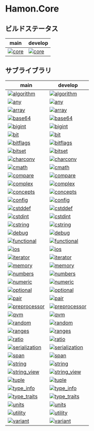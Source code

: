 ﻿# Hamon.Core

## ビルドステータス
| main | develop |
| ---- | ------- |
|[![core](https://github.com/shibainuudon/HamonCore/actions/workflows/core.yml/badge.svg?branch=main)](https://github.com/shibainuudon/HamonCore/actions/workflows/core.yml)|[![core](https://github.com/shibainuudon/HamonCore/actions/workflows/core.yml/badge.svg?branch=develop)](https://github.com/shibainuudon/HamonCore/actions/workflows/core.yml)|


## サブライブラリ

| main | develop |
| ---- | ------- |
|[![algorithm](https://github.com/shibainuudon/HamonCore/actions/workflows/algorithm.yml/badge.svg?branch=main)](https://github.com/shibainuudon/HamonCore/actions/workflows/algorithm.yml)|[![algorithm](https://github.com/shibainuudon/HamonCore/actions/workflows/algorithm.yml/badge.svg?branch=develop)](https://github.com/shibainuudon/HamonCore/actions/workflows/algorithm.yml)|
|[![any](https://github.com/shibainuudon/HamonCore/actions/workflows/any.yml/badge.svg?branch=main)](https://github.com/shibainuudon/HamonCore/actions/workflows/any.yml)|[![any](https://github.com/shibainuudon/HamonCore/actions/workflows/any.yml/badge.svg?branch=develop)](https://github.com/shibainuudon/HamonCore/actions/workflows/any.yml)|
|[![array](https://github.com/shibainuudon/HamonCore/actions/workflows/array.yml/badge.svg?branch=main)](https://github.com/shibainuudon/HamonCore/actions/workflows/array.yml)|[![array](https://github.com/shibainuudon/HamonCore/actions/workflows/array.yml/badge.svg?branch=develop)](https://github.com/shibainuudon/HamonCore/actions/workflows/array.yml)|
|[![base64](https://github.com/shibainuudon/HamonCore/actions/workflows/base64.yml/badge.svg?branch=main)](https://github.com/shibainuudon/HamonCore/actions/workflows/base64.yml)|[![base64](https://github.com/shibainuudon/HamonCore/actions/workflows/base64.yml/badge.svg?branch=develop)](https://github.com/shibainuudon/HamonCore/actions/workflows/base64.yml)|
|[![bigint](https://github.com/shibainuudon/HamonCore/actions/workflows/bigint.yml/badge.svg?branch=main)](https://github.com/shibainuudon/HamonCore/actions/workflows/bigint.yml)|[![bigint](https://github.com/shibainuudon/HamonCore/actions/workflows/bigint.yml/badge.svg?branch=develop)](https://github.com/shibainuudon/HamonCore/actions/workflows/bigint.yml)|
|[![bit](https://github.com/shibainuudon/HamonCore/actions/workflows/bit.yml/badge.svg?branch=main)](https://github.com/shibainuudon/HamonCore/actions/workflows/bit.yml)|[![bit](https://github.com/shibainuudon/HamonCore/actions/workflows/bit.yml/badge.svg?branch=develop)](https://github.com/shibainuudon/HamonCore/actions/workflows/bit.yml)|
|[![bitflags](https://github.com/shibainuudon/HamonCore/actions/workflows/bitflags.yml/badge.svg?branch=main)](https://github.com/shibainuudon/HamonCore/actions/workflows/bitflags.yml)|[![bitflags](https://github.com/shibainuudon/HamonCore/actions/workflows/bitflags.yml/badge.svg?branch=develop)](https://github.com/shibainuudon/HamonCore/actions/workflows/bitflags.yml)|
|[![bitset](https://github.com/shibainuudon/HamonCore/actions/workflows/bitset.yml/badge.svg?branch=main)](https://github.com/shibainuudon/HamonCore/actions/workflows/bitset.yml)|[![bitset](https://github.com/shibainuudon/HamonCore/actions/workflows/bitset.yml/badge.svg?branch=develop)](https://github.com/shibainuudon/HamonCore/actions/workflows/bitset.yml)|
|[![charconv](https://github.com/shibainuudon/HamonCore/actions/workflows/charconv.yml/badge.svg?branch=main)](https://github.com/shibainuudon/HamonCore/actions/workflows/charconv.yml)|[![charconv](https://github.com/shibainuudon/HamonCore/actions/workflows/charconv.yml/badge.svg?branch=develop)](https://github.com/shibainuudon/HamonCore/actions/workflows/charconv.yml)|
|[![cmath](https://github.com/shibainuudon/HamonCore/actions/workflows/cmath.yml/badge.svg?branch=main)](https://github.com/shibainuudon/HamonCore/actions/workflows/cmath.yml)|[![cmath](https://github.com/shibainuudon/HamonCore/actions/workflows/cmath.yml/badge.svg?branch=develop)](https://github.com/shibainuudon/HamonCore/actions/workflows/cmath.yml)|
|[![compare](https://github.com/shibainuudon/HamonCore/actions/workflows/compare.yml/badge.svg?branch=main)](https://github.com/shibainuudon/HamonCore/actions/workflows/compare.yml)|[![compare](https://github.com/shibainuudon/HamonCore/actions/workflows/compare.yml/badge.svg?branch=develop)](https://github.com/shibainuudon/HamonCore/actions/workflows/compare.yml)|
|[![complex](https://github.com/shibainuudon/HamonCore/actions/workflows/complex.yml/badge.svg?branch=main)](https://github.com/shibainuudon/HamonCore/actions/workflows/complex.yml)|[![complex](https://github.com/shibainuudon/HamonCore/actions/workflows/complex.yml/badge.svg?branch=develop)](https://github.com/shibainuudon/HamonCore/actions/workflows/complex.yml)|
|[![concepts](https://github.com/shibainuudon/HamonCore/actions/workflows/concepts.yml/badge.svg?branch=main)](https://github.com/shibainuudon/HamonCore/actions/workflows/concepts.yml)|[![concepts](https://github.com/shibainuudon/HamonCore/actions/workflows/concepts.yml/badge.svg?branch=develop)](https://github.com/shibainuudon/HamonCore/actions/workflows/concepts.yml)|
|[![config](https://github.com/shibainuudon/HamonCore/actions/workflows/config.yml/badge.svg?branch=main)](https://github.com/shibainuudon/HamonCore/actions/workflows/config.yml)|[![config](https://github.com/shibainuudon/HamonCore/actions/workflows/config.yml/badge.svg?branch=develop)](https://github.com/shibainuudon/HamonCore/actions/workflows/config.yml)|
|[![cstddef](https://github.com/shibainuudon/HamonCore/actions/workflows/cstddef.yml/badge.svg?branch=main)](https://github.com/shibainuudon/HamonCore/actions/workflows/cstddef.yml)|[![cstddef](https://github.com/shibainuudon/HamonCore/actions/workflows/cstddef.yml/badge.svg?branch=develop)](https://github.com/shibainuudon/HamonCore/actions/workflows/cstddef.yml)|
|[![cstdint](https://github.com/shibainuudon/HamonCore/actions/workflows/cstdint.yml/badge.svg?branch=main)](https://github.com/shibainuudon/HamonCore/actions/workflows/cstdint.yml)|[![cstdint](https://github.com/shibainuudon/HamonCore/actions/workflows/cstdint.yml/badge.svg?branch=develop)](https://github.com/shibainuudon/HamonCore/actions/workflows/cstdint.yml)|
|[![cstring](https://github.com/shibainuudon/HamonCore/actions/workflows/cstring.yml/badge.svg?branch=main)](https://github.com/shibainuudon/HamonCore/actions/workflows/cstring.yml)|[![cstring](https://github.com/shibainuudon/HamonCore/actions/workflows/cstring.yml/badge.svg?branch=develop)](https://github.com/shibainuudon/HamonCore/actions/workflows/cstring.yml)|
|[![debug](https://github.com/shibainuudon/HamonCore/actions/workflows/debug.yml/badge.svg?branch=main)](https://github.com/shibainuudon/HamonCore/actions/workflows/debug.yml)|[![debug](https://github.com/shibainuudon/HamonCore/actions/workflows/debug.yml/badge.svg?branch=develop)](https://github.com/shibainuudon/HamonCore/actions/workflows/debug.yml)|
|[![functional](https://github.com/shibainuudon/HamonCore/actions/workflows/functional.yml/badge.svg?branch=main)](https://github.com/shibainuudon/HamonCore/actions/workflows/functional.yml)|[![functional](https://github.com/shibainuudon/HamonCore/actions/workflows/functional.yml/badge.svg?branch=develop)](https://github.com/shibainuudon/HamonCore/actions/workflows/functional.yml)|
|[![ios](https://github.com/shibainuudon/HamonCore/actions/workflows/ios.yml/badge.svg?branch=main)](https://github.com/shibainuudon/HamonCore/actions/workflows/ios.yml)|[![ios](https://github.com/shibainuudon/HamonCore/actions/workflows/ios.yml/badge.svg?branch=develop)](https://github.com/shibainuudon/HamonCore/actions/workflows/ios.yml)|
|[![iterator](https://github.com/shibainuudon/HamonCore/actions/workflows/iterator.yml/badge.svg?branch=main)](https://github.com/shibainuudon/HamonCore/actions/workflows/iterator.yml)|[![iterator](https://github.com/shibainuudon/HamonCore/actions/workflows/iterator.yml/badge.svg?branch=develop)](https://github.com/shibainuudon/HamonCore/actions/workflows/iterator.yml)|
|[![memory](https://github.com/shibainuudon/HamonCore/actions/workflows/memory.yml/badge.svg?branch=main)](https://github.com/shibainuudon/HamonCore/actions/workflows/memory.yml)|[![memory](https://github.com/shibainuudon/HamonCore/actions/workflows/memory.yml/badge.svg?branch=develop)](https://github.com/shibainuudon/HamonCore/actions/workflows/memory.yml)|
|[![numbers](https://github.com/shibainuudon/HamonCore/actions/workflows/numbers.yml/badge.svg?branch=main)](https://github.com/shibainuudon/HamonCore/actions/workflows/numbers.yml)|[![numbers](https://github.com/shibainuudon/HamonCore/actions/workflows/numbers.yml/badge.svg?branch=develop)](https://github.com/shibainuudon/HamonCore/actions/workflows/numbers.yml)|
|[![numeric](https://github.com/shibainuudon/HamonCore/actions/workflows/numeric.yml/badge.svg?branch=main)](https://github.com/shibainuudon/HamonCore/actions/workflows/numeric.yml)|[![numeric](https://github.com/shibainuudon/HamonCore/actions/workflows/numeric.yml/badge.svg?branch=develop)](https://github.com/shibainuudon/HamonCore/actions/workflows/numeric.yml)|
|[![optional](https://github.com/shibainuudon/HamonCore/actions/workflows/optional.yml/badge.svg?branch=main)](https://github.com/shibainuudon/HamonCore/actions/workflows/optional.yml)|[![optional](https://github.com/shibainuudon/HamonCore/actions/workflows/optional.yml/badge.svg?branch=develop)](https://github.com/shibainuudon/HamonCore/actions/workflows/optional.yml)|
|[![pair](https://github.com/shibainuudon/HamonCore/actions/workflows/pair.yml/badge.svg?branch=main)](https://github.com/shibainuudon/HamonCore/actions/workflows/pair.yml)|[![pair](https://github.com/shibainuudon/HamonCore/actions/workflows/pair.yml/badge.svg?branch=develop)](https://github.com/shibainuudon/HamonCore/actions/workflows/pair.yml)|
|[![preprocessor](https://github.com/shibainuudon/HamonCore/actions/workflows/preprocessor.yml/badge.svg?branch=main)](https://github.com/shibainuudon/HamonCore/actions/workflows/preprocessor.yml)|[![preprocessor](https://github.com/shibainuudon/HamonCore/actions/workflows/preprocessor.yml/badge.svg?branch=develop)](https://github.com/shibainuudon/HamonCore/actions/workflows/preprocessor.yml)|
|[![qvm](https://github.com/shibainuudon/HamonCore/actions/workflows/qvm.yml/badge.svg?branch=main)](https://github.com/shibainuudon/HamonCore/actions/workflows/qvm.yml)|[![qvm](https://github.com/shibainuudon/HamonCore/actions/workflows/qvm.yml/badge.svg?branch=develop)](https://github.com/shibainuudon/HamonCore/actions/workflows/qvm.yml)|
|[![random](https://github.com/shibainuudon/HamonCore/actions/workflows/random.yml/badge.svg?branch=main)](https://github.com/shibainuudon/HamonCore/actions/workflows/random.yml)|[![random](https://github.com/shibainuudon/HamonCore/actions/workflows/random.yml/badge.svg?branch=develop)](https://github.com/shibainuudon/HamonCore/actions/workflows/random.yml)|
|[![ranges](https://github.com/shibainuudon/HamonCore/actions/workflows/ranges.yml/badge.svg?branch=main)](https://github.com/shibainuudon/HamonCore/actions/workflows/ranges.yml)|[![ranges](https://github.com/shibainuudon/HamonCore/actions/workflows/ranges.yml/badge.svg?branch=develop)](https://github.com/shibainuudon/HamonCore/actions/workflows/ranges.yml)|
|[![ratio](https://github.com/shibainuudon/HamonCore/actions/workflows/ratio.yml/badge.svg?branch=main)](https://github.com/shibainuudon/HamonCore/actions/workflows/ratio.yml)|[![ratio](https://github.com/shibainuudon/HamonCore/actions/workflows/ratio.yml/badge.svg?branch=develop)](https://github.com/shibainuudon/HamonCore/actions/workflows/ratio.yml)|
|[![serialization](https://github.com/shibainuudon/HamonCore/actions/workflows/serialization.yml/badge.svg?branch=main)](https://github.com/shibainuudon/HamonCore/actions/workflows/serialization.yml)|[![serialization](https://github.com/shibainuudon/HamonCore/actions/workflows/serialization.yml/badge.svg?branch=develop)](https://github.com/shibainuudon/HamonCore/actions/workflows/serialization.yml)|
|[![span](https://github.com/shibainuudon/HamonCore/actions/workflows/span.yml/badge.svg?branch=main)](https://github.com/shibainuudon/HamonCore/actions/workflows/span.yml)|[![span](https://github.com/shibainuudon/HamonCore/actions/workflows/span.yml/badge.svg?branch=develop)](https://github.com/shibainuudon/HamonCore/actions/workflows/span.yml)|
|[![string](https://github.com/shibainuudon/HamonCore/actions/workflows/string.yml/badge.svg?branch=main)](https://github.com/shibainuudon/HamonCore/actions/workflows/string.yml)|[![string](https://github.com/shibainuudon/HamonCore/actions/workflows/string.yml/badge.svg?branch=develop)](https://github.com/shibainuudon/HamonCore/actions/workflows/string.yml)|
|[![string_view](https://github.com/shibainuudon/HamonCore/actions/workflows/string_view.yml/badge.svg?branch=main)](https://github.com/shibainuudon/HamonCore/actions/workflows/string_view.yml)|[![string_view](https://github.com/shibainuudon/HamonCore/actions/workflows/string_view.yml/badge.svg?branch=develop)](https://github.com/shibainuudon/HamonCore/actions/workflows/string_view.yml)|
|[![tuple](https://github.com/shibainuudon/HamonCore/actions/workflows/tuple.yml/badge.svg?branch=main)](https://github.com/shibainuudon/HamonCore/actions/workflows/tuple.yml)|[![tuple](https://github.com/shibainuudon/HamonCore/actions/workflows/tuple.yml/badge.svg?branch=develop)](https://github.com/shibainuudon/HamonCore/actions/workflows/tuple.yml)|
|[![type_info](https://github.com/shibainuudon/HamonCore/actions/workflows/type_info.yml/badge.svg?branch=main)](https://github.com/shibainuudon/HamonCore/actions/workflows/type_info.yml)|[![type_info](https://github.com/shibainuudon/HamonCore/actions/workflows/type_info.yml/badge.svg?branch=develop)](https://github.com/shibainuudon/HamonCore/actions/workflows/type_info.yml)|
|[![type_traits](https://github.com/shibainuudon/HamonCore/actions/workflows/type_traits.yml/badge.svg?branch=main)](https://github.com/shibainuudon/HamonCore/actions/workflows/type_traits.yml)|[![type_traits](https://github.com/shibainuudon/HamonCore/actions/workflows/type_traits.yml/badge.svg?branch=develop)](https://github.com/shibainuudon/HamonCore/actions/workflows/type_traits.yml)|
|[![units](https://github.com/shibainuudon/HamonCore/actions/workflows/units.yml/badge.svg?branch=main)](https://github.com/shibainuudon/HamonCore/actions/workflows/units.yml)|[![units](https://github.com/shibainuudon/HamonCore/actions/workflows/units.yml/badge.svg?branch=develop)](https://github.com/shibainuudon/HamonCore/actions/workflows/units.yml)|
|[![utility](https://github.com/shibainuudon/HamonCore/actions/workflows/utility.yml/badge.svg?branch=main)](https://github.com/shibainuudon/HamonCore/actions/workflows/utility.yml)|[![utility](https://github.com/shibainuudon/HamonCore/actions/workflows/utility.yml/badge.svg?branch=develop)](https://github.com/shibainuudon/HamonCore/actions/workflows/utility.yml)|
|[![variant](https://github.com/shibainuudon/HamonCore/actions/workflows/variant.yml/badge.svg?branch=main)](https://github.com/shibainuudon/HamonCore/actions/workflows/variant.yml)|[![variant](https://github.com/shibainuudon/HamonCore/actions/workflows/variant.yml/badge.svg?branch=develop)](https://github.com/shibainuudon/HamonCore/actions/workflows/variant.yml)|
